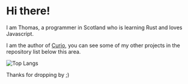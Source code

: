 # Hi there!

I am Thomas, a programmer in Scotland who is learning Rust and loves Javascript.

I am the author of [Curio](https://github.com/fatalcenturion/curio), you can see some of my other projects in the repository list below this area.

![Top Langs](https://github-readme-stats.vercel.app/api/top-langs/?username=fatalcenturion&layout=compact&theme=dark)

Thanks for dropping by ;)
